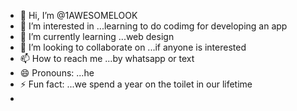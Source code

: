 - 👋 Hi, I’m @1AWESOMELOOK
- 👀 I’m interested in ...learning to do codimg for developing an app
- 🌱 I’m currently learning ...web design 
- 💞️ I’m looking to collaborate on ...if anyone is interested
- 📫 How to reach me ...by whatsapp or text 
- 😄 Pronouns: ...he
- ⚡ Fun fact: ...we spend a year on the toilet in our lifetime
- 

<!---
1AWESOMELOOK/1AWESOMELOOK is a ✨ special ✨ repository because its `README.md` (this file) appears on your GitHub profile.
You can click the Preview link to take a look at your changes.
--->
